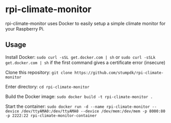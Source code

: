 # rpi-climate-monitor

rpi-climate-monitor uses Docker to easily setup a simple climate monitor for your Raspberry Pi.

## Usage

Install Docker:
```sudo curl -sSL get.docker.com | sh``` or ```sudo curl -sSLk get.docker.com | sh``` if the first command gives a certificate error (insecure)

Clone this repository:
```git clone https://github.com/stumpdk/rpi-climate-monitor```

Enter directory:
```cd rpi-climate-monitor```

Build the Docker image:
```sudo docker build -t rpi-climate-monitor .```

Start the container:
```sudo docker run -d --name rpi-climate-monitor --device /dev/ttyAMA0:/dev/ttyAMA0 --device /dev/mem:/dev/mem -p 8000:80 -p 2222:22 rpi-climate-monitor-container```